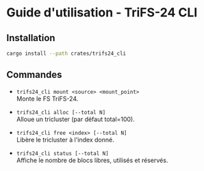 # Guide d'utilisation - TriFS-24 CLI

## Installation

```sh
cargo install --path crates/trifs24_cli
```

## Commandes

- `trifs24_cli mount <source> <mount_point>`  
  Monte le FS TriFS-24.

- `trifs24_cli alloc [--total N]`  
  Alloue un tricluster (par défaut total=100).

- `trifs24_cli free <index> [--total N]`  
  Libère le tricluster à l'index donné.

- `trifs24_cli status [--total N]`  
  Affiche le nombre de blocs libres, utilisés et réservés.
